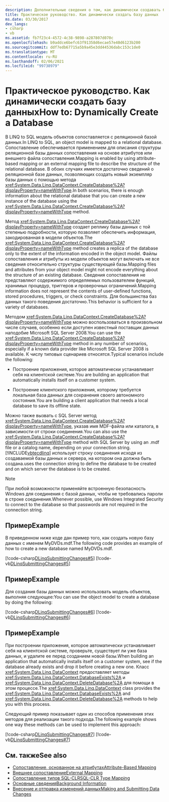 ```yaml
---
description: Дополнительные сведения о том, как динамически создавать базу данных.
title: Практическое руководство. Как динамически создать базу данных
ms.date: 03/30/2017
dev_langs:
- csharp
- vb
ms.assetid: fb7f23c4-4572-4c38-9898-a287807d070c
ms.openlocfilehash: b9addce6befc63f91358d6ecae57e40d6123b200
ms.sourcegitcommit: ddf7edb67715a5b9a45e3dd44536dabc153c1de0
ms.translationtype: MT
ms.contentlocale: ru-RU
ms.lasthandoff: 02/06/2021
ms.locfileid: "99738979"
---
```

# <a name="how-to-dynamically-create-a-database"></a><span data-ttu-id="842da-103">Практическое руководство. Как динамически создать базу данных</span><span class="sxs-lookup"><span data-stu-id="842da-103">How to: Dynamically Create a Database</span></span>

<span data-ttu-id="842da-104">В LINQ to SQL модель объектов сопоставляется с реляционной базой данных.</span><span class="sxs-lookup"><span data-stu-id="842da-104">In LINQ to SQL, an object model is mapped to a relational database.</span></span> <span data-ttu-id="842da-105">Сопоставление обеспечивается применением для описания структуры реляционной базы данных сопоставления на основе атрибутов или внешнего файла сопоставления.</span><span class="sxs-lookup"><span data-stu-id="842da-105">Mapping is enabled by using attribute-based mapping or an external mapping file to describe the structure of the relational database.</span></span> <span data-ttu-id="842da-106">В обоих случаях имеется достаточно сведений о реляционной базе данных, позволяющих создать новый экземпляр базы данных с помощью метода <xref:System.Data.Linq.DataContext.CreateDatabase%2A?displayProperty=nameWithType>.</span><span class="sxs-lookup"><span data-stu-id="842da-106">In both scenarios, there is enough information about the relational database that you can create a new instance of the database using the <xref:System.Data.Linq.DataContext.CreateDatabase%2A?displayProperty=nameWithType> method.</span></span>  
  
 <span data-ttu-id="842da-107">Метод <xref:System.Data.Linq.DataContext.CreateDatabase%2A?displayProperty=nameWithType> создает реплику базы данных с той степенью подробности, которую позволяет обеспечить информация, закодированная в модели объектов.</span><span class="sxs-lookup"><span data-stu-id="842da-107">The <xref:System.Data.Linq.DataContext.CreateDatabase%2A?displayProperty=nameWithType> method creates a replica of the database only to the extent of the information encoded in the object model.</span></span> <span data-ttu-id="842da-108">Файлы сопоставления и атрибуты из модели объектов могут включать не все сведения относительно структуры существующей базы.</span><span class="sxs-lookup"><span data-stu-id="842da-108">Mapping files and attributes from your object model might not encode everything about the structure of an existing database.</span></span> <span data-ttu-id="842da-109">Сведения сопоставления не представляют содержимого определяемых пользователем функций, хранимых процедур, триггеров и проверочных ограничений.</span><span class="sxs-lookup"><span data-stu-id="842da-109">Mapping information does not represent the contents of user-defined functions, stored procedures, triggers, or check constraints.</span></span> <span data-ttu-id="842da-110">Для большинства баз данных такого поведения достаточно.</span><span class="sxs-lookup"><span data-stu-id="842da-110">This behavior is sufficient for a variety of databases.</span></span>  
  
 <span data-ttu-id="842da-111">Методом <xref:System.Data.Linq.DataContext.CreateDatabase%2A?displayProperty=nameWithType> можно воспользоваться в произвольном числе случаев, особенно если доступен известный поставщик данных наподобие Microsoft SQL Server 2008.</span><span class="sxs-lookup"><span data-stu-id="842da-111">You can use the <xref:System.Data.Linq.DataContext.CreateDatabase%2A?displayProperty=nameWithType> method in any number of scenarios, especially if a known data provider like Microsoft SQL Server 2008 is available.</span></span> <span data-ttu-id="842da-112">К числу типовых сценариев относятся.</span><span class="sxs-lookup"><span data-stu-id="842da-112">Typical scenarios include the following:</span></span>  
  
- <span data-ttu-id="842da-113">Построение приложения, которое автоматически устанавливает себя на клиентской системе.</span><span class="sxs-lookup"><span data-stu-id="842da-113">You are building an application that automatically installs itself on a customer system.</span></span>  
  
- <span data-ttu-id="842da-114">Построение клиентского приложения, которому требуется локальная база данных для сохранения своего автономного состояния.</span><span class="sxs-lookup"><span data-stu-id="842da-114">You are building a client application that needs a local database to save its offline state.</span></span>  
  
 <span data-ttu-id="842da-115">Можно также вызвать с SQL Server метод <xref:System.Data.Linq.DataContext.CreateDatabase%2A?displayProperty=nameWithType>, указав имя MDF-файла или каталога, в зависимости от строки соединения.</span><span class="sxs-lookup"><span data-stu-id="842da-115">You can also use the <xref:System.Data.Linq.DataContext.CreateDatabase%2A?displayProperty=nameWithType> method with SQL Server by using an .mdf file or a catalog name, depending on your connection string.</span></span> [!INCLUDE[vbtecdlinq](../../../../../../includes/vbtecdlinq-md.md)] <span data-ttu-id="842da-116">использует строку соединения исходя из создаваемой базы данных и сервера, на котором она должна быть создана.</span><span class="sxs-lookup"><span data-stu-id="842da-116">uses the connection string to define the database to be created and on which server the database is to be created.</span></span>  
  
> [!NOTE]
> <span data-ttu-id="842da-117">При любой возможности применяйте встроенную безопасность Windows для соединения с базой данных, чтобы не требовались пароли в строке соединения.</span><span class="sxs-lookup"><span data-stu-id="842da-117">Whenever possible, use Windows Integrated Security to connect to the database so that passwords are not required in the connection string.</span></span>  
  
## <a name="example"></a><span data-ttu-id="842da-118">Пример</span><span class="sxs-lookup"><span data-stu-id="842da-118">Example</span></span>  

 <span data-ttu-id="842da-119">В приведенном ниже коде дан пример того, как создать новую базу данных с именем MyDVDs.mdf.</span><span class="sxs-lookup"><span data-stu-id="842da-119">The following code provides an example of how to create a new database named MyDVDs.mdf.</span></span>  
  
 [!code-csharp[DLinqSubmittingChanges#5](../../../../../../samples/snippets/csharp/VS_Snippets_Data/DLinqSubmittingChanges/cs/Program.cs#5)]
 [!code-vb[DLinqSubmittingChanges#5](../../../../../../samples/snippets/visualbasic/VS_Snippets_Data/DLinqSubmittingChanges/vb/Module1.vb#5)]  
  
## <a name="example"></a><span data-ttu-id="842da-120">Пример</span><span class="sxs-lookup"><span data-stu-id="842da-120">Example</span></span>  

 <span data-ttu-id="842da-121">Для создания базы данных можно использовать модель объектов, выполняя следующее:</span><span class="sxs-lookup"><span data-stu-id="842da-121">You can use the object model to create a database by doing the following:</span></span>  
  
 [!code-csharp[DLinqSubmittingChanges#6](../../../../../../samples/snippets/csharp/VS_Snippets_Data/DLinqSubmittingChanges/cs/Program.cs#6)]
 [!code-vb[DLinqSubmittingChanges#6](../../../../../../samples/snippets/visualbasic/VS_Snippets_Data/DLinqSubmittingChanges/vb/Module1.vb#6)]  
  
## <a name="example"></a><span data-ttu-id="842da-122">Пример</span><span class="sxs-lookup"><span data-stu-id="842da-122">Example</span></span>  

 <span data-ttu-id="842da-123">При построении приложения, которое автоматически устанавливает себя на клиентской системе, проверьте, существует ли уже база данных, и удалите ее перед созданием новой базы.</span><span class="sxs-lookup"><span data-stu-id="842da-123">When building an application that automatically installs itself on a  customer system, see if the database already exists and drop it before creating a new one.</span></span> <span data-ttu-id="842da-124">Класс <xref:System.Data.Linq.DataContext> предоставляет методы <xref:System.Data.Linq.DataContext.DatabaseExists%2A> и <xref:System.Data.Linq.DataContext.DeleteDatabase%2A> для помощи в этом процессе.</span><span class="sxs-lookup"><span data-stu-id="842da-124">The <xref:System.Data.Linq.DataContext> class provides the <xref:System.Data.Linq.DataContext.DatabaseExists%2A> and <xref:System.Data.Linq.DataContext.DeleteDatabase%2A> methods to help you with this process.</span></span>  
  
 <span data-ttu-id="842da-125">Следующий пример показывает один из способов применения этих методов для реализации такого подхода.</span><span class="sxs-lookup"><span data-stu-id="842da-125">The following example shows one way these methods can be used to implement this approach:</span></span>  
  
 [!code-csharp[DLinqSubmittingChanges#7](../../../../../../samples/snippets/csharp/VS_Snippets_Data/DLinqSubmittingChanges/cs/Program.cs#7)]
 [!code-vb[DLinqSubmittingChanges#7](../../../../../../samples/snippets/visualbasic/VS_Snippets_Data/DLinqSubmittingChanges/vb/Module1.vb#7)]  
  
## <a name="see-also"></a><span data-ttu-id="842da-126">См. также</span><span class="sxs-lookup"><span data-stu-id="842da-126">See also</span></span>

- [<span data-ttu-id="842da-127">Сопоставление, основанное на атрибутах</span><span class="sxs-lookup"><span data-stu-id="842da-127">Attribute-Based Mapping</span></span>](attribute-based-mapping.md)
- [<span data-ttu-id="842da-128">Внешнее сопоставление</span><span class="sxs-lookup"><span data-stu-id="842da-128">External Mapping</span></span>](external-mapping.md)
- [<span data-ttu-id="842da-129">Сопоставление типов SQL-CLR</span><span class="sxs-lookup"><span data-stu-id="842da-129">SQL-CLR Type Mapping</span></span>](sql-clr-type-mapping.md)
- [<span data-ttu-id="842da-130">Основные сведения</span><span class="sxs-lookup"><span data-stu-id="842da-130">Background Information</span></span>](background-information.md)
- [<span data-ttu-id="842da-131">Внесение и отправка изменений данных</span><span class="sxs-lookup"><span data-stu-id="842da-131">Making and Submitting Data Changes</span></span>](making-and-submitting-data-changes.md)
